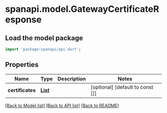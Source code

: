# spanapi.model.GatewayCertificateResponse

## Load the model package
```dart
import 'package:spanapi/api.dart';
```

## Properties
Name | Type | Description | Notes
------------ | ------------- | ------------- | -------------
**certificates** | [**List<CertificateInfo>**](CertificateInfo.md) |  | [optional] [default to const []]

[[Back to Model list]](../README.md#documentation-for-models) [[Back to API list]](../README.md#documentation-for-api-endpoints) [[Back to README]](../README.md)


